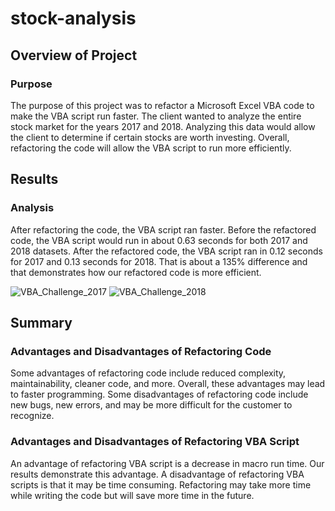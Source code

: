 # stock-analysis
## Overview of Project

### Purpose
The purpose of this project was to refactor a Microsoft Excel VBA code to make the VBA script run faster. The client wanted to analyze the entire stock market for the years 2017 and 2018. Analyzing this data would allow the client to determine if certain stocks are worth investing. Overall, refactoring the code will allow the VBA script to run more efficiently.  

## Results
### Analysis
After refactoring the code, the VBA script ran faster. Before the refactored code, the VBA script would run in about 0.63 seconds for both 2017 and 2018 datasets. After the refactored code, the VBA script ran in 0.12 seconds for 2017 and 0.13 seconds for 2018. That is about a 135% difference and that demonstrates how our refactored code is more efficient. 

![VBA_Challenge_2017](https://user-images.githubusercontent.com/107209737/174131687-525c0cd0-c541-407e-ac87-6187542c5af6.png)
![VBA_Challenge_2018](https://user-images.githubusercontent.com/107209737/174131695-811efc1d-1a8a-4bc0-aaa0-f12987303335.png)

## Summary
### Advantages and Disadvantages of Refactoring Code
Some advantages of refactoring code include reduced complexity, maintainability, cleaner code, and more. Overall, these advantages may lead to faster programming. Some disadvantages of refactoring code include new bugs, new errors, and may be more difficult for the customer to recognize. 

### Advantages and Disadvantages of Refactoring VBA Script
An advantage of refactoring VBA script is a decrease in macro run time. Our results demonstrate this advantage. A disadvantage of refactoring VBA scripts is that it may be time consuming. Refactoring may take more time while writing the code but will save more time in the future.

